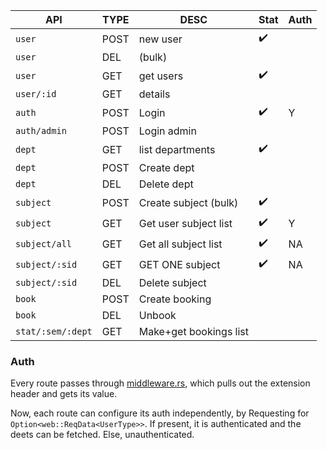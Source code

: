 | API               | TYPE | DESC                   | Stat               | Auth |
| ----------------- | ---- | ---------------------- | ------------------ | ---- |
| `user`            | POST | new user               | :heavy_check_mark: |      |
| `user`            | DEL  | (bulk)                 |                    |      |
| `user`            | GET  | get users              | :heavy_check_mark: |      |
| `user/:id`        | GET  | details                |                    |      |
| `auth`            | POST | Login                  | :heavy_check_mark: | Y    |
| `auth/admin`      | POST | Login admin            |                    |      |
| `dept`            | GET  | list departments       | :heavy_check_mark: |      |
| `dept`            | POST | Create dept            |                    |      |
| `dept`            | DEL  | Delete dept            |                    |      |
| `subject`         | POST | Create subject (bulk)  | :heavy_check_mark: |      |
| `subject`         | GET  | Get user subject list  | :heavy_check_mark: | Y    |
| `subject/all`     | GET  | Get all subject list   | :heavy_check_mark: | NA   |
| `subject/:sid`    | GET  | GET ONE subject        | :heavy_check_mark: | NA   |
| `subject/:sid`    | DEL  | Delete subject         |                    |      |
| `book`            | POST | Create booking         |                    |      |
| `book`            | DEL  | Unbook                 |                    |      |
| `stat/:sem/:dept` | GET  | Make+get bookings list |                    |      |



### Auth

Every route passes through [middleware.rs](src/misc/middleware.rs), which pulls out the extension header and gets its value.

Now, each route can configure its auth independently, by Requesting for `Option<web::ReqData<UserType>>`. If present, it is authenticated and the deets can be fetched. Else, unauthenticated.

